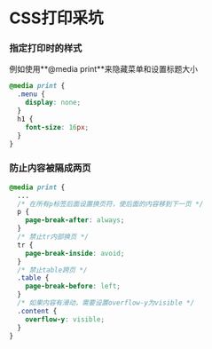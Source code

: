 # CSS打印采坑

### 指定打印时的样式

例如使用**@media print**来隐藏菜单和设置标题大小

```css
@media print {
  .menu {
    display: none;
  }
  h1 {
    font-size: 16px;
  }
}
```

### 防止内容被隔成两页

```css
@media print {
  ...
  /* 在所有p标签后面设置换页符，使后面的内容移到下一页 */
  p {
    page-break-after: always;
  }
  /* 禁止tr内部换页 */
  tr {
    page-break-inside: avoid;
  }
  /* 禁止table跨页 */
  .table {
    page-break-before: left;
  }
  /* 如果内容有滑动，需要设置overflow-y为visible */
  .content {
    overflow-y: visible;
  }
}

```